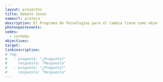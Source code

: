 ```yaml
---
layout: proyectos
title: Debate Joven
nameurl: proteca
description: El Programa de Tecnologías para el Cambio tiene como objetivo generar espacios de participación que contribuyan a la ampliación de oportunidades de jóvenes pertenecientes a comunidades rurales, mediante actividades de capacitación y formación, para fomentar el desarrollo sostenible de las mismas. ProTeCa se nutre de las comunidades, de sus realidades e identidades propias, y busca ser una puerta de acceso a los jóvenes para incorporarlos completamente en la generación de tecnologías desde una visión muy amplia. En un principio, no muy lejano a hoy, la noción directa a tecnología era la digital, que se determinaba simplemente en función del acceso a computadoras o a internet. Actualmente, ese paradigma fue transformándose, y aquella brecha digital debe entenderse como parte de un proceso natural y circunstancial de inclusión social, técnica y comunicacional, y la juventud debe enfrentarse al desafío milenario; incorporarse a un nuevo orden social e internacional que no conoce fronteras ni distancias. En ProTeCa reconocemos que la accesibilidad no es suficiente en las zonas rurales, y partimos de ésta brecha -como problemática social- donde las TECNOLOGÍAS se convierten en puentes de acción hacia nuevas oportunidades, puentes que acercan y conectan, puentes que fomentan ciudadanos emprendedores, comprometidos con su entorno, su tierra, con la comunidad.
photospastevents: 
sedes:
  - cordoba
objectives: 
target: 
linkinscription: 
# faq:
#   - pregunta: "¿Pregunta?"
#     respuesta: "Respuesta"
#   - pregunta: "¿Pregunta?"
#     respuesta: "Respuesta"
---
```


